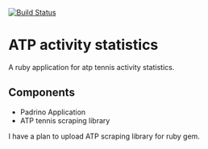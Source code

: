 [![Build Status](https://travis-ci.org/mosuke5/atp-statistics.svg?branch=master)](https://travis-ci.org/mosuke5/atp-statistics)

# ATP activity statistics
A ruby application for atp tennis activity statistics.

## Components
- Padrino Application
- ATP tennis scraping library

I have a plan to upload ATP scraping library for ruby gem.
